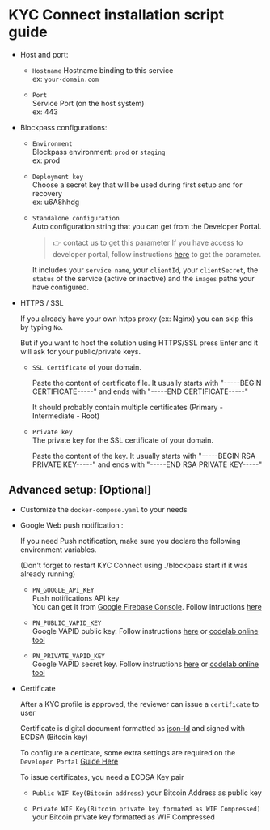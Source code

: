 # KYC Connect installation script guide

- Host and port:

  - `Hostname`
    Hostname binding to this service  
    ex: `your-domain.com`

  - `Port`  
    Service Port (on the host system)  
    ex: 443

- Blockpass configurations:

  - `Environment`  
    Blockpass environment: `prod` or `staging`  
    ex: prod

  - `Deployment key`  
    Choose a secret key that will be used during first setup and for recovery  
    ex: u6A8hhdg

  - `Standalone configuration`  
    Auto configuration string that you can get from the Developer Portal. 
    > :point_right: contact us to get this parameter
    If you have access to developer portal, follow instructions [here](./kyc-config.md) to get the parameter.

    It includes your `service name`, your `clientId`, your `clientSecret`, the `status` of the service (active or inactive) and the `images` paths your have configured.

- HTTPS / SSL

  If you already have your own https proxy (ex: Nginx) you can skip this by typing `No`.

  But if you want to host the solution using HTTPS/SSL press Enter and it will ask for your public/private keys.

  - `SSL Certificate` of your domain.

    Paste the content of certificate file. It usually starts with "-----BEGIN CERTIFICATE-----" and ends with "-----END CERTIFICATE-----"

    It should probably contain multiple certificates (Primary - Intermediate - Root)

  - `Private key`  
    The private key for the SSL certificate of your domain.

    Paste the content of the key. It usually starts with "-----BEGIN RSA PRIVATE KEY-----" and ends with "-----END RSA PRIVATE KEY-----"

## Advanced setup: [Optional]

- Customize the `docker-compose.yaml` to your needs

- Google Web push notification :

  If you need Push notification, make sure you declare the following environment variables.

  (Don't forget to restart KYC Connect using ./blockpass start if it was already running)

  - `PN_GOOGLE_API_KEY`  
    Push notifications API key  
    You can get it from [Google Firebase Console](https://console.firebase.google.com). Follow intructions [here](https://developer.clevertap.com/docs/find-your-fcm-sender-id-fcm-server-api-key#)

  - `PN_PUBLIC_VAPID_KEY`  
    Google VAPID public key. Follow instructions [here](https://developers.google.com/web/ilt/pwa/introduction-to-push-notifications#using_vapid) or [codelab online tool](https://web-push-codelab.glitch.me/)

  - `PN_PRIVATE_VAPID_KEY`  
    Google VAPID secret key. Follow instructions [here](https://developers.google.com/web/ilt/pwa/introduction-to-push-notifications#using_vapid) or [codelab online tool](https://web-push-codelab.glitch.me/)

- Certificate

  After a KYC profile is approved, the reviewer can issue a `certificate` to user

  Certificate is digital document formatted as [json-ld](https://w3c-dvcg.github.io/ld-signatures/) and signed with ECDSA (Bitcoin key)

  To configure a certicate, some extra settings are required on the `Developer Portal` [Guide Here](./certificate.md)

  To issue certificates, you need a ECDSA Key pair

  - `Public WIF Key(Bitcoin address)` your Bitcoin Address as public key

  - `Private WIF Key(Bitcoin private key formated as WIF Compressed)` your Bitcoin private key formatted as WIF Compressed
